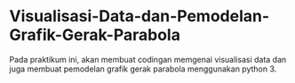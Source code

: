 # Visualisasi-Data-dan-Pemodelan-Grafik-Gerak-Parabola
Pada praktikum ini, akan membuat codingan memgenai visualisasi data dan juga membuat pemodelan grafik gerak parabola menggunakan python 3.

